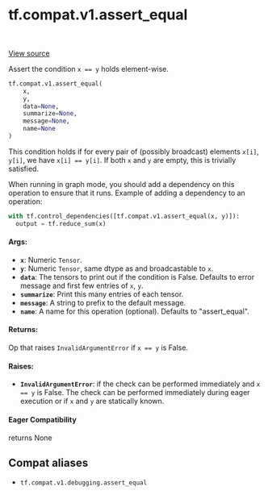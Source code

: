 <div itemscope itemtype="http://developers.google.com/ReferenceObject">
<meta itemprop="name" content="tf.compat.v1.assert_equal" />
<meta itemprop="path" content="Stable" />
</div>

# tf.compat.v1.assert_equal

<!-- Insert buttons and diff -->

<table class="tfo-notebook-buttons tfo-api" align="left">
</table>

<a target="_blank" href="/code/stable/tensorflow/python/ops/check_ops.py">View source</a>



Assert the condition `x == y` holds element-wise.

``` python
tf.compat.v1.assert_equal(
    x,
    y,
    data=None,
    summarize=None,
    message=None,
    name=None
)
```



<!-- Placeholder for "Used in" -->

This condition holds if for every pair of (possibly broadcast) elements
`x[i]`, `y[i]`, we have `x[i] == y[i]`.
If both `x` and `y` are empty, this is trivially satisfied.

When running in graph mode, you should add a dependency on this operation
to ensure that it runs. Example of adding a dependency to an operation:

```python
with tf.control_dependencies([tf.compat.v1.assert_equal(x, y)]):
  output = tf.reduce_sum(x)
```

#### Args:


* <b>`x`</b>:  Numeric `Tensor`.
* <b>`y`</b>:  Numeric `Tensor`, same dtype as and broadcastable to `x`.
* <b>`data`</b>:  The tensors to print out if the condition is False.  Defaults to
  error message and first few entries of `x`, `y`.
* <b>`summarize`</b>: Print this many entries of each tensor.
* <b>`message`</b>: A string to prefix to the default message.
* <b>`name`</b>: A name for this operation (optional).  Defaults to "assert_equal".


#### Returns:

Op that raises `InvalidArgumentError` if `x == y` is False.




#### Raises:


* <b>`InvalidArgumentError`</b>: if the check can be performed immediately and
  `x == y` is False. The check can be performed immediately during 
  eager execution or if `x` and `y` are statically known.

#### Eager Compatibility
returns None



## Compat aliases

* `tf.compat.v1.debugging.assert_equal`

